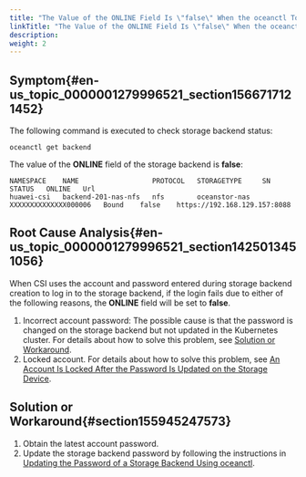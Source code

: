 ```yaml
---
title: "The Value of the ONLINE Field Is \"false\" When the oceanctl Tool Is Used to Obtain Storage Backend Information"
linkTitle: "The Value of the ONLINE Field Is \"false\" When the oceanctl Tool Is Used to Obtain Storage Backend Information"
description: 
weight: 2
---
```


## Symptom{#en-us_topic_0000001279996521_section1566717121452}

The following command is executed to check storage backend status:

```
oceanctl get backend
```

The value of the  **ONLINE**  field of the storage backend is  **false**:

```
NAMESPACE    NAME                  PROTOCOL   STORAGETYPE     SN                     STATUS   ONLINE   Url
huawei-csi   backend-201-nas-nfs   nfs        oceanstor-nas   XXXXXXXXXXXXXX000006   Bound    false    https://192.168.129.157:8088
```

## Root Cause Analysis{#en-us_topic_0000001279996521_section1425013451056}

When CSI uses the account and password entered during storage backend creation to log in to the storage backend, if the login fails due to either of the following reasons, the  **ONLINE**  field will be set to  **false**.

1.  Incorrect account password: The possible cause is that the password is changed on the storage backend but not updated in the Kubernetes cluster. For details about how to solve this problem, see  [Solution or Workaround](#section155945247573).
2.  Locked account. For details about how to solve this problem, see  [An Account Is Locked After the Password Is Updated on the Storage Device](/docs/troubleshooting/storage-backend-issues/an-account-is-locked-after-the-password-is-updated-on-the-storage-device).

## Solution or Workaround{#section155945247573}

1.  Obtain the latest account password.
2.  Update the storage backend password by following the instructions in  [Updating the Password of a Storage Backend Using oceanctl](/docs/storage-backend-management/managing-storage-backends/updating-a-storage-backend/updating-the-password-of-a-storage-backend-using-oceanctl).

